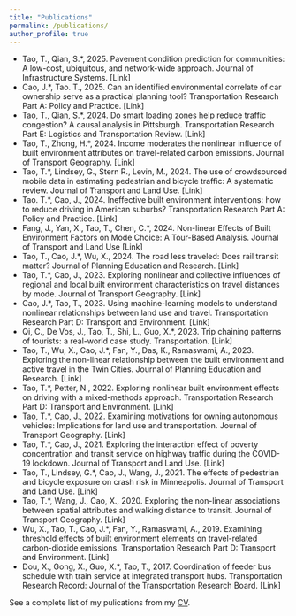 ```yaml
---
title: "Publications"
permalink: /publications/
author_profile: true
---
```


- Tao, T., Qian, S.*, 2025. Pavement condition prediction for communities: A low-cost, ubiquitous, and network-wide approach. Journal of Infrastructure Systems. [Link]
- Cao, J.*, Tao. T., 2025. Can an identified environmental correlate of car ownership serve as a practical planning tool? Transportation Research Part A: Policy and Practice. [Link]
- Tao, T., Qian, S.*, 2024. Do smart loading zones help reduce traffic congestion? A causal analysis in Pittsburgh. Transportation Research Part E: Logistics and Transportation Review. [Link]
- Tao, T., Zhong, H.*, 2024. Income moderates the nonlinear influence of built environment attributes on travel-related carbon emissions. Journal of Transport Geography. [Link]
- Tao, T.*, Lindsey, G., Stern R., Levin, M., 2024. The use of crowdsourced mobile data in estimating pedestrian and bicycle traffic: A systematic review. Journal of Transport and Land Use. [Link]
- Tao. T.*, Cao, J., 2024. Ineffective built environment interventions: how to reduce driving in American suburbs? Transportation Research Part A: Policy and Practice. [Link]
- Fang, J., Yan, X., Tao, T., Chen, C.*, 2024. Non-linear Effects of Built Environment Factors on Mode Choice: A Tour-Based Analysis. Journal of Transport and Land Use [Link]
- Tao, T., Cao, J.*, Wu, X., 2024. The road less traveled: Does rail transit matter? Journal of Planning Education and Research. [Link]
- Tao, T.*, Cao, J., 2023. Exploring nonlinear and collective influences of regional and local built environment characteristics on travel distances by mode. Journal of Transport Geography. [Link]
- Cao, J.*, Tao, T., 2023. Using machine-learning models to understand nonlinear relationships between land use and travel. Transportation Research Part D: Transport and Environment. [Link]
- Qi, C., De Vos, J., Tao, T., Shi, L., Guo, X.*, 2023. Trip chaining patterns of tourists: a real-world case study. Transportation. [Link]
- Tao, T., Wu, X., Cao, J.*, Fan, Y., Das, K., Ramaswami, A., 2023. Exploring the non-linear relationship between the built environment and active travel in the Twin Cities. Journal of Planning Education and Research. [Link]
- Tao, T.*, Petter, N., 2022. Exploring nonlinear built environment effects on driving with a mixed-methods approach. Transportation Research Part D: Transport and Environment. [Link]
- Tao, T.*, Cao, J., 2022. Examining motivations for owning autonomous vehicles: Implications for land use and transportation. Journal of Transport Geography. [Link]
- Tao, T.*, Cao, J., 2021. Exploring the interaction effect of poverty concentration and transit service on highway traffic during the COVID-19 lockdown. Journal of Transport and Land Use. [Link]
- Tao, T., Lindsey, G.*, Cao, J., Wang, J., 2021. The effects of pedestrian and bicycle exposure on crash risk in Minneapolis. Journal of Transport and Land Use. [Link]
- Tao, T.*, Wang, J., Cao, X., 2020. Exploring the non-linear associations between spatial attributes and walking distance to transit. Journal of Transport Geography. [Link]
- Wu, X., Tao, T., Cao, J.*, Fan, Y., Ramaswami, A., 2019. Examining threshold effects of built environment elements on travel-related carbon-dioxide emissions. Transportation Research Part D: Transport and Environment. [Link]
- Dou, X., Gong, X., Guo, X.*, Tao, T., 2017. Coordination of feeder bus schedule with train service at integrated transport hubs. Transportation Research Record: Journal of the Transportation Research Board. [Link]


See a complete list of my pulications from my [CV](/files/CV_Tao.pdf).
